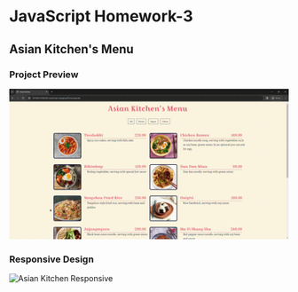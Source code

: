# JavaScript Homework-3

## Asian Kitchen's Menu

### Project Preview

![Asian Kitchen](/04-JavaScript-category/03-homework/Asian-Kitchen.gif)

### Responsive Design

![Asian Kitchen Responsive](/04-JavaScript-category/03-homework/Asian-Kitchen-Responsive.gif)
